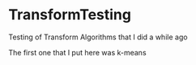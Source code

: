 # TransformTesting
Testing of Transform Algorithms that I did a while ago

The first one that I put here was k-means
